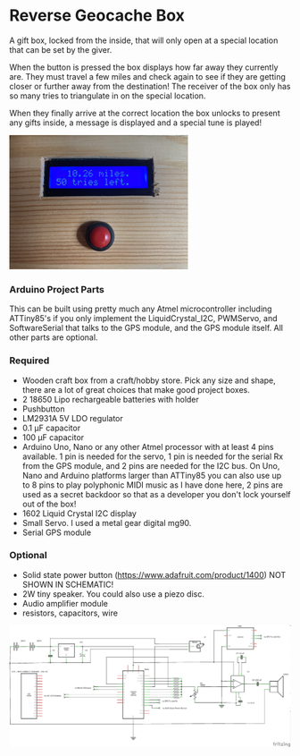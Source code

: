 # Reverse Geocache Box
A gift box, locked from the inside, that will only open at a special location that can be set by the giver. 

When the button is pressed the box displays how far away they currently are. They must travel a few miles and check again to see if they are getting closer or further away from the destination! The receiver of the box only has so many tries to triangulate in on the special location.

When they finally arrive at the correct location the box unlocks to present any gifts inside, a message is displayed and a special tune is played!

![reverse geocache box](exampleImage.png)

### Arduino Project Parts

This can be built using pretty much any Atmel microcontroller including ATTiny85's if you only implement the LiquidCrystal_I2C, PWMServo, and SoftwareSerial that talks to the GPS module, and the GPS module itself. All other parts are optional.

### Required
* Wooden craft box from a craft/hobby store. Pick any size and shape, there are a lot of great choices that make good project boxes.
* 2 18650 Lipo rechargeable batteries with holder
* Pushbutton
* LM2931A 5V LDO regulator
* 0.1 µF capacitor
* 100 µF capacitor
* Arduino Uno, Nano or any other Atmel processor with at least 4 pins available. 1 pin is needed for the servo, 1 pin is needed for the serial Rx from the GPS module, and 2 pins are needed for the I2C bus. On Uno, Nano and Arduino platforms larger than ATTiny85 you can also use up to 8 pins to play polyphonic MIDI music as I have done here, 2 pins are used as a secret backdoor so that as a developer you don't lock yourself out of the box!
* 1602 Liquid Crystal I2C display
* Small Servo. I used a metal gear digital mg90.
* Serial GPS module

### Optional
* Solid state power button (https://www.adafruit.com/product/1400) NOT SHOWN IN SCHEMATIC!
* 2W tiny speaker. You could also use a piezo disc.
* Audio amplifier module
* resistors, capacitors, wire

![schematic](ReverseGeocacheBoxSchem1.png)
